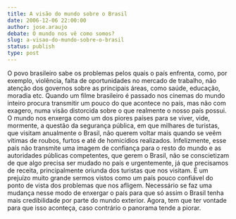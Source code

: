 ```yaml
---
title: A visão do mundo sobre o Brasil
date: 2006-12-06 22:00:00
author: jose.araujo
debate: O mundo nos vê como somos?
slug: a-visao-do-mundo-sobre-o-brasil
status: publish 
type: post
---
```


O povo brasileiro sabe os problemas pelos quais o país enfrenta, como, por exemplo, violência, falta de oportunidades no mercado de trabalho, não atenção dos governos sobre as principais áreas, como saúde, educação, moradia etc. Quando um filme brasileiro é passado nos cinemas do mundo inteiro procura transmitir um pouco do que acontece no país, mas não com exagero, numa visão distorcida sobre o que realmente o nosso país possui. O mundo nos enxerga como um dos piores países para se viver, vide, mormente, a questão da segurança pública, em que milhares de turistas, que visitam anualmente o Brasil, não querem voltar mais quando se veêm vítimas de roubos, furtos e até de homicídios realizados. Infelizmente, esse país não transmite uma imagem de confiança para o resto do mundo e as autoridades públicas competentes, que gerem o Brasil, não se conscietizam de que algo precisa ser mudado no país e urgentemente, já que precisamos de receita, principalmente oriunda dos turistas que nos visitam. É um prejuízo muito grande sermos vistos como um país pouco confiável do ponto de vista dos problemas que nos afligem. Necessário se faz uma mudança nesse modo de enxergar o país para que só assim o Brasil tenha mais credibilidade por parte do mundo exterior. Agora, tem que ter vontade para que isso aconteça, caso contrário o panorama tende a piorar.
